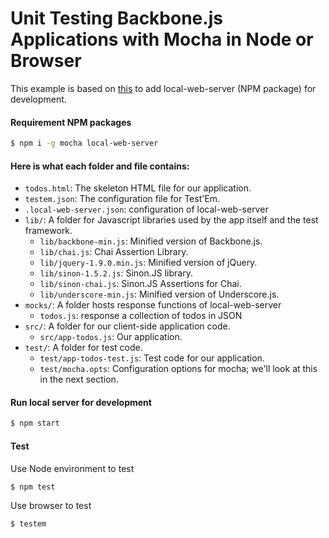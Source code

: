 # Unit Testing Backbone.js Applications with Mocha in Node or Browser

This example is based on [this](https://www.sitepoint.com/unit-testing-backbone-js-applications/) to add local-web-server (NPM package) for development.

#### Requirement NPM packages
```sh
$ npm i -g mocha local-web-server
```

#### Here is what each folder and file contains:

* `todos.html`: The skeleton HTML file for our application.
* `testem.json`: The configuration file for Test'Em.
* `.local-web-server.json`: configuration of local-web-server
* `lib/`: A folder for Javascript libraries used by the app itself and the test framework.
  * `lib/backbone-min.js`: Minified version of Backbone.js.
  * `lib/chai.js`: Chai Assertion Library.
  * `lib/jquery-1.9.0.min.js`: Minified version of jQuery.
  * `lib/sinon-1.5.2.js`: Sinon.JS library.
  * `lib/sinon-chai.js`: Sinon.JS Assertions for Chai.
  * `lib/underscore-min.js`: Minified version of Underscore.js.
* `mocks/`: A folder hosts response functions of local-web-server
  * `todos.js`: response a collection of todos in JSON
* `src/`: A folder for our client-side application code.
  * `src/app-todos.js`: Our application.
* `test/`: A folder for test code.
  * `test/app-todos-test.js`: Test code for our application.
  * `test/mocha.opts`: Configuration options for mocha; we'll look at this in the next section.

#### Run local server for development
```sh
$ npm start
```

#### Test
Use Node environment to test
```sh
$ npm test
```

Use browser to test
```sh
$ testem
```
